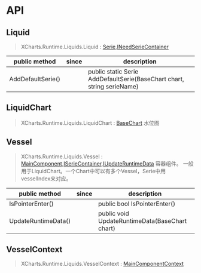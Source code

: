 # API

## Liquid

> XCharts.Runtime.Liquids.Liquid : [Serie](https://xcharts-team.github.io/docs/api#serie),[INeedSerieContainer](https://xcharts-team.github.io/docs/api#ineedseriecontainer)

|public method|since|description|
|--|--|--|
|AddDefaultSerie()||public static Serie AddDefaultSerie(BaseChart chart, string serieName)|

## LiquidChart

> XCharts.Runtime.Liquids.LiquidChart : [BaseChart](https://xcharts-team.github.io/docs/api#basechart)
水位图

## Vessel

> XCharts.Runtime.Liquids.Vessel : [MainComponent](https://xcharts-team.github.io/docs/api#maincomponent),[ISerieContainer](https://xcharts-team.github.io/docs/api#iseriecontainer),[IUpdateRuntimeData](https://xcharts-team.github.io/docs/api#iupdateruntimedata)
容器组件。 一般用于LiquidChart。一个Chart中可以有多个Vessel，Serie中用vesselIndex来对应。

|public method|since|description|
|--|--|--|
|IsPointerEnter()||public bool IsPointerEnter()|
|UpdateRuntimeData()||public void UpdateRuntimeData(BaseChart chart)|

## VesselContext

> XCharts.Runtime.Liquids.VesselContext : [MainComponentContext](https://xcharts-team.github.io/docs/api#maincomponentcontext)

